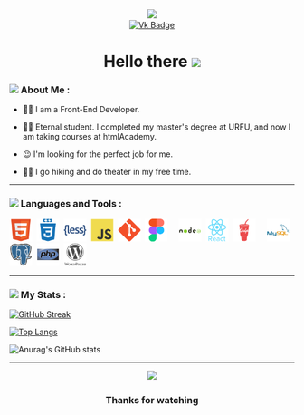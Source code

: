<div id="header" align="center">
  <img src="https://media.giphy.com/media/5GqrzudeH7m7fKrUoc/giphy.gif" width="300"/>
  <div id="badges">
    <a href="https://vk.com/l3epanda">
      <img src="https://img.shields.io/badge/Вконтакте-4C75A3?style=for-the-badge&logo=vk&logoColor=white" alt="Vk Badge"/>
    </a>
    <!--
    <a href="your-twitter-URL">
      <img src="https://img.shields.io/badge/Twitter-blue?style=for-the-badge&logo=twitter&logoColor=white" alt="Twitter Badge"/>
    </a>
    -->
  </div>
  <!--<img src="https://komarev.com/ghpvc/?username=13epanda&style=flat-square&color=blue" alt=""/>-->
  <h1>
  Hello there
    <img src="https://media.giphy.com/media/dsPBfiEEozyXUXShhB/giphy.gif" width="50px"/>
  </h1>
</div>

###  <img src="https://media.giphy.com/media/rSLTaDa63hJha4WnzU/giphy.gif" height="90px"/> About Me :

- :woman_technologist: I am a Front-End Developer.

- :woman_student:	 Eternal student. I completed my master's degree at URFU, and now I am taking courses at htmlAcademy.

- :wink: I'm looking for the perfect job for me.

- :mountain_biking_woman:	 I go hiking and do theater in my free time.
---

###  <img src="https://media.giphy.com/media/peUx0SaUCRlBriP84y/giphy.gif" height="100px"/> Languages and Tools :

<div>
  <img src="https://github.com/devicons/devicon/blob/master/icons/html5/html5-original.svg" title="HTML5" alt="HTML" width="40" height="40"/>&nbsp;
  <img src="https://github.com/devicons/devicon/blob/master/icons/css3/css3-plain-wordmark.svg"  title="CSS3" alt="CSS" width="40" height="40"/>&nbsp;
  <img src="https://github.com/devicons/devicon/blob/master/icons/less/less-plain-wordmark.svg"  title="Less" alt="Less" width="40" height="40"/>&nbsp;
  <img src="https://github.com/devicons/devicon/blob/master/icons/javascript/javascript-original.svg" title="JavaScript" alt="JavaScript" width="40" height="40"/>&nbsp;
  <img src="https://github.com/devicons/devicon/blob/master/icons/git/git-original.svg" title="Git" **alt="Git" width="40" height="40"/>&nbsp;
  <img src="https://github.com/devicons/devicon/blob/master/icons/figma/figma-original.svg" title="Figma" **alt="Figma" width="40" height="40"/>&nbsp;
  &nbsp;&nbsp;
  <img src="https://github.com/devicons/devicon/blob/master/icons/nodejs/nodejs-original-wordmark.svg" title="NodeJS" alt="NodeJS" width="40" height="40"/>&nbsp;
  <img src="https://github.com/devicons/devicon/blob/master/icons/react/react-original-wordmark.svg" title="React" alt="React" width="40" height="40"/>&nbsp;
  <img src="https://github.com/devicons/devicon/blob/master/icons/gulp/gulp-plain.svg" title="Gulp" alt="Gulp" width="40" height="40"/>&nbsp;
  &nbsp;&nbsp;
  <img src="https://github.com/devicons/devicon/blob/master/icons/mysql/mysql-original-wordmark.svg" title="MySQL"  alt="MySQL" width="40" height="40"/>&nbsp;
  <img src="https://github.com/devicons/devicon/blob/master/icons/postgresql/postgresql-original.svg" title="Postgresql"  alt="Postgresql" width="40" height="40"/>&nbsp;
  <img src="https://github.com/devicons/devicon/blob/master/icons/php/php-original.svg" title="PHP"  alt="PHP" width="40" height="40"/>&nbsp;
  <img src="https://github.com/devicons/devicon/blob/master/icons/wordpress/wordpress-plain-wordmark.svg" title="Wordpress"  alt="Wordpress" width="40" height="40"/>&nbsp;
<!--  
  jquery-original-wordmark.svg
-->
</div>

---

### <img src="https://media.giphy.com/media/LvgVkJnE8eAbkv4EMX/giphy.gif" height="70px"/>  My Stats :
  
[![GitHub Streak](http://github-readme-streak-stats.herokuapp.com?user=13epanda&theme=shades-of-purple)](https://git.io/streak-stats)

[![Top Langs](https://github-readme-stats.vercel.app/api/top-langs/?username=13epanda&layout=compact&theme=shades-of-purple)](https://github.com/anuraghazra/github-readme-stats)

![Anurag's GitHub stats](https://github-readme-stats.vercel.app/api?username=13epanda&show_icons=true&theme=shades-of-purple)

---
<div id="footer" align="center">
  
 <img src="https://media.giphy.com/media/0xhvPJez78AMJMXuCQ/giphy.gif" height="100px"/>
  
 ### Thanks for watching
</divr>
